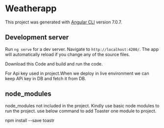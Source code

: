 # Weatherapp

This project was generated with [Angular CLI](https://github.com/angular/angular-cli) version 7.0.7.

## Development server

Run `ng serve` for a dev server. Navigate to `http://localhost:4200/`. The app will automatically reload if you change any of the source files.

Download this Code and build and run the code.

For Api key used in project.When we deploy in live environment we can keep APi key in DB and fetch it from DB.

## node_modules
node_modules not included in the project. Kindly use basic node modules to run the project.
use below command to add Toaster one module to project.

npm install --save toastr

